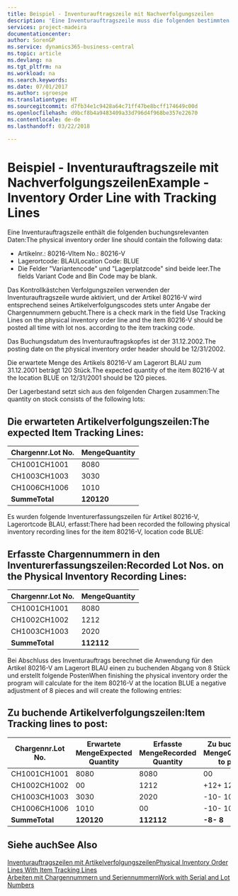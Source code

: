 ```yaml
---
title: Beispiel - Inventurauftragszeile mit Nachverfolgungszeilen
description: 'Eine Inventurauftragszeile muss die folgenden bestimmten Daten enthalten:'
services: project-madeira
documentationcenter: 
author: SorenGP
ms.service: dynamics365-business-central
ms.topic: article
ms.devlang: na
ms.tgt_pltfrm: na
ms.workload: na
ms.search.keywords: 
ms.date: 07/01/2017
ms.author: sgroespe
ms.translationtype: HT
ms.sourcegitcommit: d7fb34e1c9428a64c71ff47be8bcff174649c00d
ms.openlocfilehash: d9bcf8b4a9483409a33d796d4f968be357e22670
ms.contentlocale: de-de
ms.lasthandoff: 03/22/2018

---
```

# <a name="example---inventory-order-line-with-tracking-lines"></a><span data-ttu-id="064f1-103">Beispiel - Inventurauftragszeile mit Nachverfolgungszeilen</span><span class="sxs-lookup"><span data-stu-id="064f1-103">Example - Inventory Order Line with Tracking Lines</span></span>
<span data-ttu-id="064f1-104">Eine Inventurauftragszeile enthält die folgenden buchungsrelevanten Daten:</span><span class="sxs-lookup"><span data-stu-id="064f1-104">The physical inventory order line should contain the following data:</span></span>  

- <span data-ttu-id="064f1-105">Artikelnr.: 80216-V</span><span class="sxs-lookup"><span data-stu-id="064f1-105">Item No.: 80216-V</span></span>  
- <span data-ttu-id="064f1-106">Lagerortcode: BLAU</span><span class="sxs-lookup"><span data-stu-id="064f1-106">Location Code: BLUE</span></span>  
- <span data-ttu-id="064f1-107">Die Felder "Variantencode" und "Lagerplatzcode" sind beide leer.</span><span class="sxs-lookup"><span data-stu-id="064f1-107">The fields Variant Code and Bin Code may be blank.</span></span>  

<span data-ttu-id="064f1-108">Das Kontrollkästchen Verfolgungszeilen verwenden der Inventurauftragszeile wurde aktiviert, und der Artikel 80216-V wird entsprechend seines Artikelverfolgungscodes stets unter Angabe der Chargennummern gebucht.</span><span class="sxs-lookup"><span data-stu-id="064f1-108">There is a check mark in the field Use Tracking Lines on the physical inventory order line and the item 80216-V should be posted all time with lot nos. according to the item tracking code.</span></span>  

<span data-ttu-id="064f1-109">Das Buchungsdatum des Inventurauftragskopfes ist der 31.12.2002.</span><span class="sxs-lookup"><span data-stu-id="064f1-109">The posting date on the physical inventory order header should be 12/31/2002.</span></span>  

<span data-ttu-id="064f1-110">Die erwartete Menge des Artikels 80216-V am Lagerort BLAU zum 31.12.2001 beträgt 120 Stück.</span><span class="sxs-lookup"><span data-stu-id="064f1-110">The expected quantity of the item 80216-V at the location BLUE on 12/31/2001 should be 120 pieces.</span></span>  

<span data-ttu-id="064f1-111">Der Lagerbestand setzt sich aus den folgenden Chargen zusammen:</span><span class="sxs-lookup"><span data-stu-id="064f1-111">The quantity on stock consists of the following lots:</span></span>  

## <a name="the-expected-item-tracking-lines"></a><span data-ttu-id="064f1-112">Die erwarteten Artikelverfolgungszeilen:</span><span class="sxs-lookup"><span data-stu-id="064f1-112">The expected Item Tracking Lines:</span></span>  

|<span data-ttu-id="064f1-113">**Chargennr.**</span><span class="sxs-lookup"><span data-stu-id="064f1-113">**Lot No.**</span></span>|<span data-ttu-id="064f1-114">**Menge**</span><span class="sxs-lookup"><span data-stu-id="064f1-114">**Quantity**</span></span>|  
|-----------------|------------------|  
|<span data-ttu-id="064f1-115">CH1001</span><span class="sxs-lookup"><span data-stu-id="064f1-115">CH1001</span></span>|<span data-ttu-id="064f1-116">80</span><span class="sxs-lookup"><span data-stu-id="064f1-116">80</span></span>|  
|<span data-ttu-id="064f1-117">CH1003</span><span class="sxs-lookup"><span data-stu-id="064f1-117">CH1003</span></span>|<span data-ttu-id="064f1-118">30</span><span class="sxs-lookup"><span data-stu-id="064f1-118">30</span></span>|  
|<span data-ttu-id="064f1-119">CH1006</span><span class="sxs-lookup"><span data-stu-id="064f1-119">CH1006</span></span>|<span data-ttu-id="064f1-120">10</span><span class="sxs-lookup"><span data-stu-id="064f1-120">10</span></span>|  
|<span data-ttu-id="064f1-121">**Summe**</span><span class="sxs-lookup"><span data-stu-id="064f1-121">**Total**</span></span>|<span data-ttu-id="064f1-122">**120**</span><span class="sxs-lookup"><span data-stu-id="064f1-122">**120**</span></span>|  

<span data-ttu-id="064f1-123">Es wurden folgende Inventurerfassungszeilen für Artikel 80216-V, Lagerortcode BLAU, erfasst:</span><span class="sxs-lookup"><span data-stu-id="064f1-123">There had been recorded the following physical inventory recording lines for the item 80216-V, location code BLUE:</span></span>  

## <a name="recorded-lot-nos-on-the-physical-inventory-recording-lines"></a><span data-ttu-id="064f1-124">Erfasste Chargennummern in den Inventurerfassungszeilen:</span><span class="sxs-lookup"><span data-stu-id="064f1-124">Recorded Lot Nos. on the Physical Inventory Recording Lines:</span></span>  

|<span data-ttu-id="064f1-125">**Chargennr.**</span><span class="sxs-lookup"><span data-stu-id="064f1-125">**Lot No.**</span></span>|<span data-ttu-id="064f1-126">**Menge**</span><span class="sxs-lookup"><span data-stu-id="064f1-126">**Quantity**</span></span>|  
|-----------------|------------------|  
|<span data-ttu-id="064f1-127">CH1001</span><span class="sxs-lookup"><span data-stu-id="064f1-127">CH1001</span></span>|<span data-ttu-id="064f1-128">80</span><span class="sxs-lookup"><span data-stu-id="064f1-128">80</span></span>|  
|<span data-ttu-id="064f1-129">CH1002</span><span class="sxs-lookup"><span data-stu-id="064f1-129">CH1002</span></span>|<span data-ttu-id="064f1-130">12</span><span class="sxs-lookup"><span data-stu-id="064f1-130">12</span></span>|  
|<span data-ttu-id="064f1-131">CH1003</span><span class="sxs-lookup"><span data-stu-id="064f1-131">CH1003</span></span>|<span data-ttu-id="064f1-132">20</span><span class="sxs-lookup"><span data-stu-id="064f1-132">20</span></span>|  
|<span data-ttu-id="064f1-133">**Summe**</span><span class="sxs-lookup"><span data-stu-id="064f1-133">**Total**</span></span>|<span data-ttu-id="064f1-134">**112**</span><span class="sxs-lookup"><span data-stu-id="064f1-134">**112**</span></span>|  

<span data-ttu-id="064f1-135">Bei Abschluss des Inventurauftrags berechnet die Anwendung für den Artikel 80216-V am Lagerort BLAU einen zu buchenden Abgang von 8 Stück und erstellt folgende Posten</span><span class="sxs-lookup"><span data-stu-id="064f1-135">When finishing the physical inventory order the program will calculate for the item 80216-V at the location BLUE a negative adjustment of 8 pieces and will create the following entries:</span></span>  

## <a name="item-tracking-lines-to-post"></a><span data-ttu-id="064f1-136">Zu buchende Artikelverfolgungszeilen:</span><span class="sxs-lookup"><span data-stu-id="064f1-136">Item Tracking lines to post:</span></span>  

|<span data-ttu-id="064f1-137">**Chargennr.**</span><span class="sxs-lookup"><span data-stu-id="064f1-137">**Lot No.**</span></span>|<span data-ttu-id="064f1-138">**Erwartete Menge**</span><span class="sxs-lookup"><span data-stu-id="064f1-138">**Expected Quantity**</span></span>|<span data-ttu-id="064f1-139">**Erfasste Menge**</span><span class="sxs-lookup"><span data-stu-id="064f1-139">**Recorded Quantity**</span></span>|<span data-ttu-id="064f1-140">**Zu buchende Menge**</span><span class="sxs-lookup"><span data-stu-id="064f1-140">**Quantity to post**</span></span>|  
|-----------------|---------------------------|---------------------------|--------------------------|  
|<span data-ttu-id="064f1-141">CH1001</span><span class="sxs-lookup"><span data-stu-id="064f1-141">CH1001</span></span>|<span data-ttu-id="064f1-142">80</span><span class="sxs-lookup"><span data-stu-id="064f1-142">80</span></span>|<span data-ttu-id="064f1-143">80</span><span class="sxs-lookup"><span data-stu-id="064f1-143">80</span></span>|<span data-ttu-id="064f1-144">0</span><span class="sxs-lookup"><span data-stu-id="064f1-144">0</span></span>|  
|<span data-ttu-id="064f1-145">CH1002</span><span class="sxs-lookup"><span data-stu-id="064f1-145">CH1002</span></span>|<span data-ttu-id="064f1-146">0</span><span class="sxs-lookup"><span data-stu-id="064f1-146">0</span></span>|<span data-ttu-id="064f1-147">12</span><span class="sxs-lookup"><span data-stu-id="064f1-147">12</span></span>|<span data-ttu-id="064f1-148">+12</span><span class="sxs-lookup"><span data-stu-id="064f1-148">+ 12</span></span>|  
|<span data-ttu-id="064f1-149">CH1003</span><span class="sxs-lookup"><span data-stu-id="064f1-149">CH1003</span></span>|<span data-ttu-id="064f1-150">30</span><span class="sxs-lookup"><span data-stu-id="064f1-150">30</span></span>|<span data-ttu-id="064f1-151">20</span><span class="sxs-lookup"><span data-stu-id="064f1-151">20</span></span>|<span data-ttu-id="064f1-152">-10</span><span class="sxs-lookup"><span data-stu-id="064f1-152">- 10</span></span>|  
|<span data-ttu-id="064f1-153">CH1006</span><span class="sxs-lookup"><span data-stu-id="064f1-153">CH1006</span></span>|<span data-ttu-id="064f1-154">10</span><span class="sxs-lookup"><span data-stu-id="064f1-154">10</span></span>|<span data-ttu-id="064f1-155">0</span><span class="sxs-lookup"><span data-stu-id="064f1-155">0</span></span>|<span data-ttu-id="064f1-156">-10</span><span class="sxs-lookup"><span data-stu-id="064f1-156">- 10</span></span>|  
|<span data-ttu-id="064f1-157">**Summe**</span><span class="sxs-lookup"><span data-stu-id="064f1-157">**Total**</span></span>|<span data-ttu-id="064f1-158">**120**</span><span class="sxs-lookup"><span data-stu-id="064f1-158">**120**</span></span>|<span data-ttu-id="064f1-159">**112**</span><span class="sxs-lookup"><span data-stu-id="064f1-159">**112**</span></span>|<span data-ttu-id="064f1-160">**-8**</span><span class="sxs-lookup"><span data-stu-id="064f1-160">**- 8**</span></span>|  

## <a name="see-also"></a><span data-ttu-id="064f1-161">Siehe auch</span><span class="sxs-lookup"><span data-stu-id="064f1-161">See Also</span></span>  
 [<span data-ttu-id="064f1-162">Inventurauftragszeilen mit Artikelverfolgungszeilen</span><span class="sxs-lookup"><span data-stu-id="064f1-162">Physical Inventory Order Lines With Item Tracking Lines</span></span>](physical-inventory-order-lines-with-item-tracking-lines.md)  
 [<span data-ttu-id="064f1-163">Arbeiten mit Chargennummern und Seriennummern</span><span class="sxs-lookup"><span data-stu-id="064f1-163">Work with Serial and Lot Numbers</span></span>](../../inventory-how-work-item-tracking.md)

